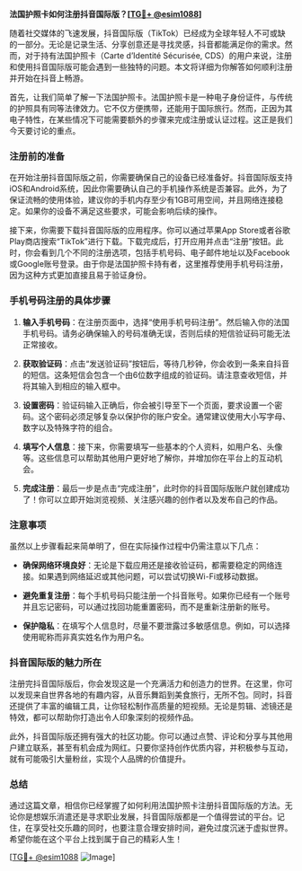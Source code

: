 **法国护照卡如何注册抖音国际版？[[TG💪+ @esim1088](https://t.me/s/esim1088)]**

随着社交媒体的飞速发展，抖音国际版（TikTok）已经成为全球年轻人不可或缺的一部分。无论是记录生活、分享创意还是寻找灵感，抖音都能满足你的需求。然而，对于持有法国护照卡（Carte d’Identité Sécurisée, CDS）的用户来说，注册和使用抖音国际版可能会遇到一些独特的问题。本文将详细为你解答如何顺利注册并开始在抖音上畅游。

首先，让我们简单了解一下法国护照卡。法国护照卡是一种电子身份证件，与传统的护照具有同等法律效力。它不仅方便携带，还能用于国际旅行。然而，正因为其电子特性，在某些情况下可能需要额外的步骤来完成注册或认证过程。这正是我们今天要讨论的重点。

### 注册前的准备

在开始注册抖音国际版之前，你需要确保自己的设备已经准备好。抖音国际版支持iOS和Android系统，因此你需要确认自己的手机操作系统是否兼容。此外，为了保证流畅的使用体验，建议你的手机内存至少有1GB可用空间，并且网络连接稳定。如果你的设备不满足这些要求，可能会影响后续的操作。

接下来，你需要下载抖音国际版的应用程序。你可以通过苹果App Store或者谷歌Play商店搜索“TikTok”进行下载。下载完成后，打开应用并点击“注册”按钮。此时，你会看到几个不同的注册选项，包括手机号码、电子邮件地址以及Facebook或Google账号登录。由于你是法国护照卡持有者，这里推荐使用手机号码注册，因为这种方式更加直接且易于验证身份。

### 手机号码注册的具体步骤

1. **输入手机号码**：在注册页面中，选择“使用手机号码注册”。然后输入你的法国手机号码。请务必确保输入的号码准确无误，否则后续的短信验证码可能无法正常接收。

2. **获取验证码**：点击“发送验证码”按钮后，等待几秒钟，你会收到一条来自抖音的短信。这条短信会包含一个由6位数字组成的验证码。请注意查收短信，并将其输入到相应的输入框中。

3. **设置密码**：验证码输入正确后，你会被引导至下一个页面，要求设置一个密码。这个密码必须足够复杂以保护你的账户安全。通常建议使用大小写字母、数字以及特殊字符的组合。

4. **填写个人信息**：接下来，你需要填写一些基本的个人资料，如用户名、头像等。这些信息可以帮助其他用户更好地了解你，并增加你在平台上的互动机会。

5. **完成注册**：最后一步是点击“完成注册”，此时你的抖音国际版账户就创建成功了！你可以立即开始浏览视频、关注感兴趣的创作者以及发布自己的作品。

### 注意事项

虽然以上步骤看起来简单明了，但在实际操作过程中仍需注意以下几点：

- **确保网络环境良好**：无论是下载应用还是接收验证码，都需要稳定的网络连接。如果遇到网络延迟或其他问题，可以尝试切换Wi-Fi或移动数据。
  
- **避免重复注册**：每个手机号码只能注册一个抖音账号。如果你已经有一个账号并且忘记密码，可以通过找回功能重置密码，而不是重新注册新的账号。

- **保护隐私**：在填写个人信息时，尽量不要泄露过多敏感信息。例如，可以选择使用昵称而非真实姓名作为用户名。

### 抖音国际版的魅力所在

注册完抖音国际版后，你会发现这是一个充满活力和创造力的世界。在这里，你可以发现来自世界各地的有趣内容，从音乐舞蹈到美食旅行，无所不包。同时，抖音还提供了丰富的编辑工具，让你轻松制作高质量的短视频。无论是剪辑、滤镜还是特效，都可以帮助你打造出令人印象深刻的视频作品。

此外，抖音国际版还拥有强大的社区功能。你可以通过点赞、评论和分享与其他用户建立联系，甚至有机会成为网红。只要你坚持创作优质内容，并积极参与互动，就有可能吸引大量粉丝，实现个人品牌的价值提升。

### 总结

通过这篇文章，相信你已经掌握了如何利用法国护照卡注册抖音国际版的方法。无论你是想娱乐消遣还是寻求职业发展，抖音国际版都是一个值得尝试的平台。记住，在享受社交乐趣的同时，也要注意合理安排时间，避免过度沉迷于虚拟世界。希望你能在这个平台上找到属于自己的精彩人生！

[[TG💪+ @esim1088](https://t.me/s/esim1088) ![Image](https://i.postimg.cc/4NQfJmqS/Snipaste-2025-05-13-00-14-12.png)]